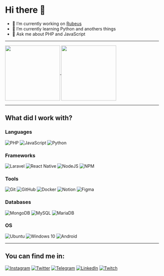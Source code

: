# Hi there 👋

- 🔭 I’m currently working on [Rubeus](https://github.com/rubeus-tecnologia-e-inovacao)
- 🌱 I’m currently learning Python and anothers things
- 💬 Ask me about PHP and JavaScript


---
<a href="https://github.com/JonatasMA">
  <img align="center" height="180rem" src="https://github-readme-stats.vercel.app/api?username=JonatasMA&show_icons=true">
</a>
<a href="https://github.com/JonatasMA">
  <img align="center" height="180rem" src="https://github-readme-stats.vercel.app/api/top-langs/?username=JonatasMA&layout=compact&langs_count=6">
</a>

---

## What did I work with?
### Languages 

![PHP](https://img.shields.io/badge/php-%23777BB4.svg?style=for-the-badge&logo=php&logoColor=white)
![JavaScript](https://img.shields.io/badge/javascript-%23323330.svg?style=for-the-badge&logo=javascript&logoColor=%23F7DF1E)
![Python](https://img.shields.io/badge/python-3670A0?style=for-the-badge&logo=python&logoColor=ffdd54)

### Frameworks

![Laravel](https://img.shields.io/badge/laravel-%23FF2D20.svg?style=for-the-badge&logo=laravel&logoColor=white)
![React Native](https://img.shields.io/badge/react_native-%2320232a.svg?style=for-the-badge&logo=react&logoColor=%2361DAFB)
![NodeJS](https://img.shields.io/badge/node.js-6DA55F?style=for-the-badge&logo=node.js&logoColor=white)
![NPM](https://img.shields.io/badge/NPM-%23000000.svg?style=for-the-badge&logo=npm&logoColor=white)

### Tools
![Git](https://img.shields.io/badge/git-%23F05033.svg?style=for-the-badge&logo=git&logoColor=white)
![GitHub](https://img.shields.io/badge/github-%23121011.svg?style=for-the-badge&logo=github&logoColor=white)
![Docker](https://img.shields.io/badge/docker-%230db7ed.svg?style=for-the-badge&logo=docker&logoColor=white)
![Notion](https://img.shields.io/badge/Notion-%23000000.svg?style=for-the-badge&logo=notion&logoColor=white)
![Figma](https://img.shields.io/badge/figma-%23F24E1E.svg?style=for-the-badge&logo=figma&logoColor=white)

### Databases

![MongoDB](https://img.shields.io/badge/MongoDB-%234ea94b.svg?style=for-the-badge&logo=mongodb&logoColor=white)
![MySQL](https://img.shields.io/badge/mysql-%2300f.svg?style=for-the-badge&logo=mysql&logoColor=white)
![MariaDB](https://img.shields.io/badge/MariaDB-003545?style=for-the-badge&logo=mariadb&logoColor=white)

### OS

![Ubuntu](https://img.shields.io/badge/Ubuntu-E95420?style=for-the-badge&logo=ubuntu&logoColor=white)
![Windows 10](https://img.shields.io/badge/Windows-0078D6?style=for-the-badge&logo=windows&logoColor=white)
![Android](https://img.shields.io/badge/Android-3DDC84?style=for-the-badge&logo=android&logoColor=white)

---

## You can find me in:

[![Instagram](https://img.shields.io/badge/AraujoJonatas-%23E4405F.svg?style=for-the-badge&logo=Instagram&logoColor=white)](https://instagram.com/AraujoJonatas)
[![Twitter](https://img.shields.io/badge/MaizCedoo-%231DA1F2.svg?style=for-the-badge&logo=Twitter&logoColor=white)](https://twitter.com/MaizCedoo)
[![Telegram](https://img.shields.io/badge/JonMaisCedo-2CA5E0?style=for-the-badge&logo=telegram&logoColor=white)](https://t.me/JonMaisCedo)
[![LinkedIn](https://img.shields.io/badge/jonatasmacedo-%230077B5.svg?style=for-the-badge&logo=linkedin&logoColor=white)](https://www.linkedin.com/in/jonatasmacedo/)
[![Twitch](https://img.shields.io/badge/jhouwzzz-%239146FF.svg?style=for-the-badge&logo=Twitch&logoColor=white)](https://twitch.tv/jhouwzzz)
